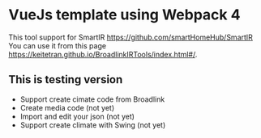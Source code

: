 # VueJs template using Webpack 4

This tool support for SmartIR  https://github.com/smartHomeHub/SmartIR <br>
You can use it from this page  https://keitetran.github.io/BroadlinkIRTools/index.html#/.

## This is  testing version 
- Support create cimate code from Broadlink
- Create media code (not yet)
- Import and edit your json (not yet)
- Support create climate with Swing (not yet)
